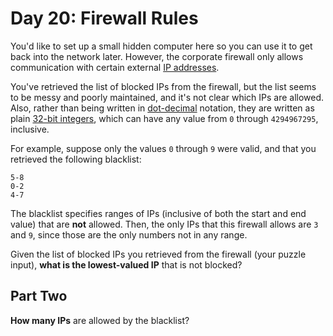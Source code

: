 # Day 20: Firewall Rules

You'd like to set up a small hidden computer here so you can use it to get back into the network later. However, the corporate firewall only allows communication with certain external [IP addresses](https://en.wikipedia.org/wiki/IPv4#Addressing).

You've retrieved the list of blocked IPs from the firewall, but the list seems to be messy and poorly maintained, and it's not clear which IPs are allowed. Also, rather than being written in [dot-decimal](https://en.wikipedia.org/wiki/Dot-decimal_notation) notation, they are written as plain [32-bit integers](https://en.wikipedia.org/wiki/32-bit), which can have any value from `0` through `4294967295`, inclusive.

For example, suppose only the values `0` through `9` were valid, and that you retrieved the following blacklist:

```
5-8
0-2
4-7
```

The blacklist specifies ranges of IPs (inclusive of both the start and end value) that are **not** allowed. Then, the only IPs that this firewall allows are `3` and `9`, since those are the only numbers not in any range.

Given the list of blocked IPs you retrieved from the firewall (your puzzle input), **what is the lowest-valued IP** that is not blocked?

## Part Two

**How many IPs** are allowed by the blacklist?

